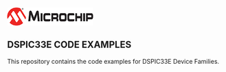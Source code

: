 ![image](images/microchip.jpg) 

## DSPIC33E CODE EXAMPLES

This repository contains the code examples for DSPIC33E Device Families.





